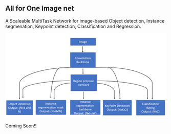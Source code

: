 ## All for One Image net 
A Scaleable MultiTask Network for image-based Object detection, Instance segmenation, Keypoint detection, Classification and Regression. 
  <p align="center">
    <img src="figs/multitask.png" alt="animated",width=500,height=500 />
  </p>
Coming Soon!!
